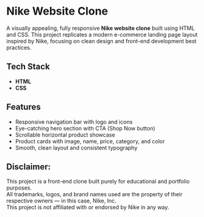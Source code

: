 # Nike Website Clone

A visually appealing, fully responsive **Nike website clone** built using HTML and CSS. This project replicates a modern e-commerce landing page layout inspired by Nike, focusing on clean design and front-end development best practices.

## Tech Stack

- **HTML**
- **CSS**

## Features

- Responsive navigation bar with logo and icons  
- Eye-catching hero section with CTA (Shop Now button)  
- Scrollable horizontal product showcase  
- Product cards with image, name, price, category, and color  
- Smooth, clean layout and consistent typography

## Disclaimer:

This project is a front-end clone built purely for educational and portfolio purposes.  
All trademarks, logos, and brand names used are the property of their respective owners — in this case, Nike, Inc.  
This project is not affiliated with or endorsed by Nike in any way.
